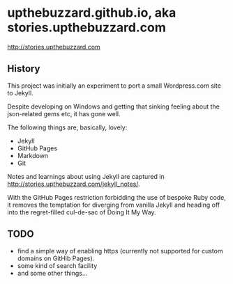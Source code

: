 # upthebuzzard.github.io, aka stories.upthebuzzard.com

http://stories.upthebuzzard.com

## History

This project was initially an experiment to port a small Wordpress.com site to Jekyll.

Despite developing on Windows and getting that sinking feeling about the json-related gems etc, it has gone well.

The following things are, basically, lovely:

* Jekyll
* GitHub Pages
* Markdown
* Git

Notes and learnings about using Jekyll are captured in http://stories.upthebuzzard.com/jekyll_notes/.

With the GitHub Pages restriction forbidding the use of bespoke Ruby code, it removes the temptation for diverging from vanilla Jekyll and heading off into the regret-filled cul-de-sac of Doing It My Way.

## TODO

* find a simple way of enabling https (currently not supported for custom domains on GitHib Pages).
* some kind of search facility
* and some other things...

